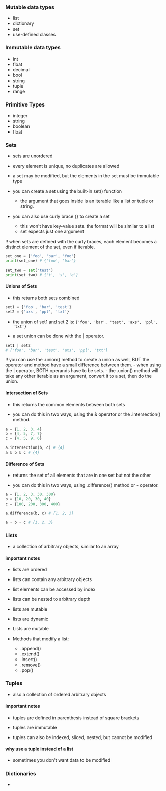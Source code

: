 ### Mutable data types
- list
- dictionary
- set
- use-defined classes

### Immutable data types
- int
- float
- decimal
- bool
- string
- tuple
- range

### Primitive Types
- integer
- string
- boolean
- float

### Sets
- sets are unordered
- every element is unique, no duplicates are allowed
- a set may be modified, but the elements in the set must be immutable type

- you can create a set using the built-in set() function
    - the argument that goes inside is an iterable like a list or tuple or string.
- you can also use curly brace {} to create a set
    - this won't have key-value sets. the format will be similar to a list
    - set expects just one argument

:bangbang: when sets are defined with the curly braces, each element becomes a distinct element of the set, even if iterable.

```python
set_one = {'foo', 'bar', 'foo'}
print(set_one) # {'foo', 'bar'}

set_two = set('test')
print(set_two) # {'t', 's', 'e'}
```

#### Unions of Sets
- this returns both sets combined

```python
set1 = {'foo', 'bar', 'test'}
set2 = {'axs', 'ppl', 'txt'}
```
- the union of set1 and set 2 is: `{'foo', 'bar', 'test', 'axs', 'ppl', 'txt'}`

- a set union can be done with the | operator.

```python
set1 | set2
# {'foo', 'bar', 'test', 'axs', 'ppl', 'txt'}
```
:bangbang: you can use the .union() method to create a union as well, BUT the operator and method have a small difference between them.
    - when using the | operator, BOTH operands have to be sets.
    - the .union() method will take any other iterable as an argument, convert it to a set, then do the union.

#### Intersection of Sets
- this returns the common elements between both sets

- you can do this in two ways, using the & operator or the .intersection() method.

```python
a = {1, 2, 3, 4}
b = {4, 5, 7, 7}
c = {4, 5, 9, 6}

a.intersection(b, c) # {4}
a & b & c # {4}
```

#### Difference of Sets
- returns the set of all elements that are in one set but not the other

- you can do this in two ways, using .difference() method or - operator.

```python
a = {1, 2, 3, 30, 300}
b = {10, 20, 30, 40}
c = {100, 200, 300, 400}

a.difference(b, c) # {1, 2, 3}

a - b - c # {1, 2, 3}
```

### Lists
- a collection of arbitrary objects, similar to an array

#### important notes
- lists are ordered
- lists can contain any arbitrary objects
- list elements can be accessed by index
- lists can be nested to arbitrary depth
- lists are mutable
- lists are dynamic

- Lists are mutable
- Methods that modify a list:
    - .append()
    - .extend()
    - .insert()
    - .remove()
    - .pop()

### Tuples
- also a collection of ordered arbitrary objects

#### important notes
- tuples are defined in parenthesis instead of square brackets
- tuples are immutable

- tuples can also be indexed, sliced, nested, but cannot be modified

#### why use a tuple instead of a list
- sometimes you don't want data to be modified

### Dictionaries
-
